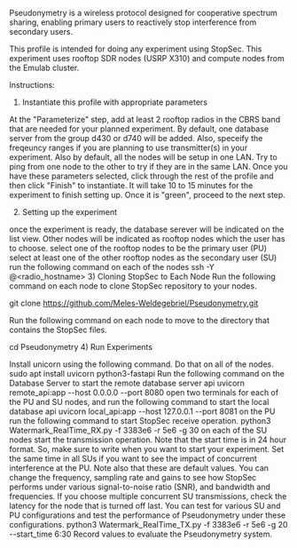 Pseudonymetry is a wireless protocol designed for cooperative spectrum sharing, enabling primary users to reactively stop interference from secondary users.

This profile is intended for doing any experiment using StopSec. This experiment uses rooftop SDR nodes (USRP X310) and compute nodes from the Emulab cluster.

Instructions:

1) Instantiate this profile with appropriate parameters

At the "Parameterize" step, add at least 2 rooftop radios in the CBRS band that are needed for your planned experiment. By default, one database server from the group d430 or d740 will be added. Also, speceify the freqeuncy ranges if you are planning to use transmitter(s) in your experiment. Also by default, all the nodes will be setup in one LAN. Try to ping from one node to the other to try if they are in the same LAN. Once you have these parameters selected, click through the rest of the profile and then click "Finish" to instantiate. It will take 10 to 15 minutes for the experiment to finish setting up. Once it is "green", proceed to the next step.

2) Setting up the experiment

once the experiment is ready, the database serever will be indicated on the list view. Other nodes will be indicated as rooftop nodes which the user has to choose.
select one of the rooftop nodes to be the primary user (PU)
select at least one of the other rooftop nodes as the secondary user (SU)
run the following command on each of the nodes
ssh -Y <username>@<radio_hostname>
3) Cloning StopSec to Each Node Run the following command on each node to clone StopSec repository to your nodes.

git clone https://github.com/Meles-Weldegebriel/Pseudonymetry.git

Run the following command on each node to move to the directory that contains the StopSec files.

cd Pseudonymetry
4) Run Experiments

Install unicorn using the following command. Do that on all of the nodes.
sudo apt install uvicorn python3-fastapi
Run the following command on the Database Server to start the remote database server api
uvicorn remote_api:app --host 0.0.0.0 --port 8080
open two terminals for each of the PU and SU nodes, and run the following command to start the local database api
uvicorn local_api:app --host 127.0.0.1 --port 8081
on the PU run the following command to start StopSec receive operation.
python3 Watermark_RealTime_RX.py -f 3383e6 -r 5e6 -g 30
on each of the SU nodes start the transmission operation. Note that the start time is in 24 hour format. So, make sure to write when you want to start your experiment. Set the same time in all SUs if you want to see the impact of concurrent interference at the PU. Note also that these are default values. You can change the frequency, sampling rate and gains to see how StopSec performs under various signal-to-noise ratio (SNR), and bandwidth and frequencies. If you choose multiple concurrent SU transmissions, check the latency for the node that is turned off last. You can test for various SU and PU configurations and test the performance of Pseudonymetry under these configurations.
python3 Watermark_RealTime_TX.py -f 3383e6 -r 5e6 -g 20 --start_time 6:30
Record values to evaluate the Pseudonymetry system.
